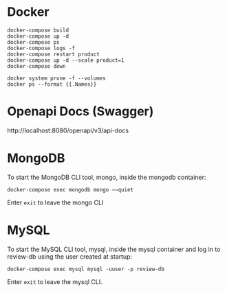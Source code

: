 # Docker
```
docker-compose build
docker-compose up -d
docker-compose ps
docker-compose logs -f
docker-compose restart product
docker-compose up -d --scale product=1
docker-compose down

docker system prune -f --volumes
docker ps --format {{.Names}}
```

# Openapi Docs (Swagger)

http://localhost:8080/openapi/v3/api-docs

# MongoDB

To start the MongoDB CLI tool, mongo, inside the mongodb container:

```
docker-compose exec mongodb mongo ––quiet
```

Enter ```exit``` to leave the mongo CLI

# MySQL

To start the MySQL CLI tool, mysql, inside the mysql container and log in to review-db using the user created at startup:

```
docker-compose exec mysql mysql -uuser -p review-db
```

Enter ```exit``` to leave the mysql CLI.